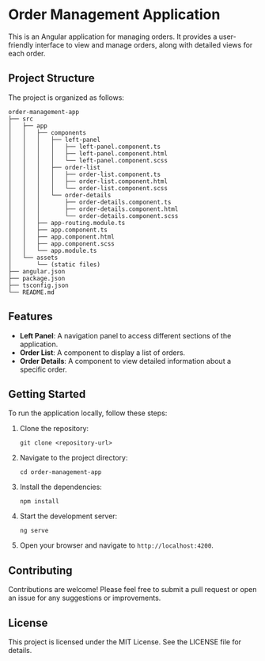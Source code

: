 # Order Management Application

This is an Angular application for managing orders. It provides a user-friendly interface to view and manage orders, along with detailed views for each order.

## Project Structure

The project is organized as follows:

```
order-management-app
├── src
│   ├── app
│   │   ├── components
│   │   │   ├── left-panel
│   │   │   │   ├── left-panel.component.ts
│   │   │   │   ├── left-panel.component.html
│   │   │   │   └── left-panel.component.scss
│   │   │   ├── order-list
│   │   │   │   ├── order-list.component.ts
│   │   │   │   ├── order-list.component.html
│   │   │   │   └── order-list.component.scss
│   │   │   └── order-details
│   │   │       ├── order-details.component.ts
│   │   │       ├── order-details.component.html
│   │   │       └── order-details.component.scss
│   │   ├── app-routing.module.ts
│   │   ├── app.component.ts
│   │   ├── app.component.html
│   │   ├── app.component.scss
│   │   └── app.module.ts
│   └── assets
│       └── (static files)
├── angular.json
├── package.json
├── tsconfig.json
└── README.md
```

## Features

- **Left Panel**: A navigation panel to access different sections of the application.
- **Order List**: A component to display a list of orders.
- **Order Details**: A component to view detailed information about a specific order.

## Getting Started

To run the application locally, follow these steps:

1. Clone the repository:
   ```
   git clone <repository-url>
   ```

2. Navigate to the project directory:
   ```
   cd order-management-app
   ```

3. Install the dependencies:
   ```
   npm install
   ```

4. Start the development server:
   ```
   ng serve
   ```

5. Open your browser and navigate to `http://localhost:4200`.

## Contributing

Contributions are welcome! Please feel free to submit a pull request or open an issue for any suggestions or improvements.

## License

This project is licensed under the MIT License. See the LICENSE file for details.
